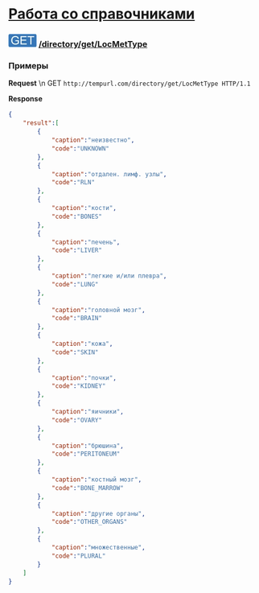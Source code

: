 [Работа со справочниками](../../../index.md)
=========================================

### ![GET](../../../../../img/get.png) [/directory/get/LocMetType](../index.md)

### Примеры

**Request** \n GET `http://tempurl.com/directory/get/LocMetType HTTP/1.1`

**Response**
```json
{
    "result":[
        {
            "caption":"неизвестно",
            "code":"UNKNOWN"
        },
        {
            "caption":"отдален. лимф. узлы",
            "code":"RLN"
        },
        {
            "caption":"кости",
            "code":"BONES"
        },
        {
            "caption":"печень",
            "code":"LIVER"
        },
        {
            "caption":"легкие и/или плевра",
            "code":"LUNG"
        },
        {
            "caption":"головной мозг",
            "code":"BRAIN"
        },
        {
            "caption":"кожа",
            "code":"SKIN"
        },
        {
            "caption":"почки",
            "code":"KIDNEY"
        },
        {
            "caption":"яичники",
            "code":"OVARY"
        },
        {
            "caption":"брюшина",
            "code":"PERITONEUM"
        },
        {
            "caption":"костный мозг",
            "code":"BONE_MARROW"
        },
        {
            "caption":"другие органы",
            "code":"OTHER_ORGANS"
        },
        {
            "caption":"множественные",
            "code":"PLURAL"
        }
    ]
}
```
